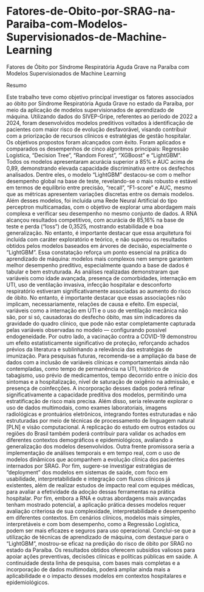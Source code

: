 # Fatores-de-Obito-por-SRAG-na-Paraiba-com-Modelos-Supervisionados-de-Machine-Learning
Fatores de Óbito por Síndrome Respiratória Aguda Grave na Paraíba com Modelos Supervisionados de Machine Learning

Resumo

Este trabalho teve como objetivo principal investigar os fatores associados ao óbito por Síndrome Respiratória Aguda Grave no estado da Paraíba, por meio da aplicação de modelos supervisionados de aprendizado de máquina. Utilizando dados do SIVEP-Gripe, referentes ao período de 2022 a 2024, foram desenvolvidos modelos preditivos voltados à identificação de pacientes com maior risco de evolução desfavorável, visando contribuir com a priorização de recursos clínicos e estratégias de gestão hospitalar.
Os objetivos propostos foram alcançados com êxito. Foram aplicados e comparados os desempenhos de cinco algoritmos principais: Regressão Logística, “Decision Tree”, “Random Forest”, “XGBoost” e “LightGBM”. Todos os modelos apresentaram acurácia superior a 85% e AUC acima de 0,89, demonstrando elevada capacidade discriminativa entre os desfechos analisados. Dentre eles, o modelo “LightGBM” destacou-se com o melhor desempenho global na base de teste, revelando-se o mais robusto e estável em termos de equilíbrio entre precisão, “recall”, “F1-score” e AUC, mesmo que as métricas apresentem variações discretas entre os demais modelos.
Além desses modelos, foi incluída uma Rede Neural Artificial do tipo perceptron multicamadas, com o objetivo de explorar uma abordagem mais complexa e verificar seu desempenho no mesmo conjunto de dados. A RNA alcançou resultados competitivos, com acurácia de 85,16% na base de teste e perda (“loss”) de 0,3525, mostrando estabilidade e boa generalização. No entanto, é importante destacar que essa arquitetura foi incluída com caráter exploratório e teórico, e não superou os resultados obtidos pelos modelos baseados em árvores de decisão, especialmente o “LightGBM”. Essa constatação reforça um ponto essencial na prática do aprendizado de máquina: modelos mais complexos nem sempre garantem melhor desempenho preditivo, especialmente quando a base de dados é tabular e bem estruturada.
As análises realizadas demonstraram que variáveis como idade avançada, presença de comorbidades, internação em UTI, uso de ventilação invasiva, infecção hospitalar e desconforto respiratório estiveram significativamente associadas ao aumento do risco de óbito. No entanto, é importante destacar que essas associações não implicam, necessariamente, relações de causa e efeito. Em especial, variáveis como a internação em UTI e o uso de ventilação mecânica não são, por si só, causadoras do desfecho óbito, mas sim indicadores da gravidade do quadro clínico, que pode não estar completamente capturada pelas variáveis observadas no modelo — configurando possível endogeneidade. Por outro lado, a vacinação contra a COVID-19 demonstrou um efeito estatisticamente significativo de proteção, reforçando achados prévios da literatura e sublinhando a relevância das estratégias de imunização.
Para pesquisas futuras, recomenda-se a ampliação da base de dados com a inclusão de variáveis clínicas e comportamentais ainda não contempladas, como tempo de permanência na UTI, histórico de tabagismo, uso prévio de medicamentos, tempo decorrido entre o início dos sintomas e a hospitalização, nível de saturação de oxigênio na admissão, e presença de coinfecções. A incorporação desses dados poderá refinar significativamente a capacidade preditiva dos modelos, permitindo uma estratificação de risco mais precisa. Além disso, seria relevante explorar o uso de dados multimodais, como exames laboratoriais, imagens radiológicas e prontuários eletrônicos, integrando fontes estruturadas e não estruturadas por meio de técnicas de processamento de linguagem natural [PLN] e visão computacional.
 A replicação do estudo em outros estados ou regiões do Brasil também poderá contribuir para validar os achados em diferentes contextos demográficos e epidemiológicos, avaliando a generalização dos modelos desenvolvidos. Outra frente promissora seria a implementação de análises temporais e em tempo real, com o uso de modelos dinâmicos que acompanhem a evolução clínica dos pacientes internados por SRAG. Por fim, sugere-se investigar estratégias de “deployment” dos modelos em sistemas de saúde, com foco em usabilidade, interpretabilidade e integração com fluxos clínicos já existentes, além de realizar estudos de impacto real com equipes médicas, para avaliar a efetividade da adoção dessas ferramentas na prática hospitalar.
Por fim, embora a RNA e outras abordagens mais avançadas tenham mostrado potencial, a aplicação prática desses modelos requer avaliação criteriosa de sua complexidade, interpretabilidade e desempenho em diferentes contextos. Em cenários clínicos, modelos mais simples, interpretáveis e com bom desempenho, como a Regressão Logística, podem ser mais eficazes e seguros para uso operacional.
Conclui-se que a utilização de técnicas de aprendizado de máquina, com destaque para o “LightGBM”, mostrou-se eficaz na predição do risco de óbito por SRAG no estado da Paraíba. Os resultados obtidos oferecem subsídios valiosos para apoiar ações preventivas, decisões clínicas e políticas públicas em saúde. A continuidade desta linha de pesquisa, com bases mais completas e a incorporação de dados multimodais, poderá ampliar ainda mais a aplicabilidade e o impacto desses modelos em contextos hospitalares e epidemiológicos.

